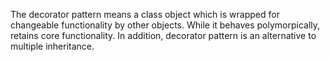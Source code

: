 The decorator pattern means a class object which is wrapped for changeable functionality
by other objects. While it behaves polymorpically, retains core functionality. In addition,
decorator pattern is an alternative to multiple inheritance.